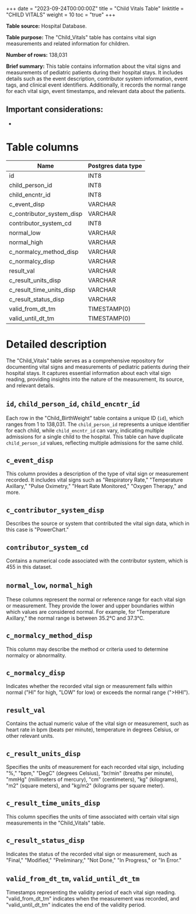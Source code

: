 +++
date = "2023-09-24T00:00:00Z"
title = "Child Vitals Table"
linktitle = "CHILD VITALS"
weight = 10
toc = "true"
+++

**Table source:** Hospital Database.

**Table purpose:** The "Child_Vitals" table has contains vital sign measurements and related information for children.

**Number of rows:** 138,031

**Brief summary:**
This table contains information about the vital signs and measurements of pediatric patients during their hospital stays. It includes details such as the event description, contributor system information, event tags, and clinical event identifiers. Additionally, it records the normal range for each vital sign, event timestamps, and relevant data about the patients.

**Important considerations:**
- 
- 

# Table columns

Name | Postgres data type
---- | ----
id | INT8
child\_person\_id | INT8
child\_encntr\_id | INT8
c\_event\_disp | VARCHAR
c\_contributor\_system\_disp | VARCHAR
contributor\_system\_cd | INT8
normal\_low | VARCHAR
normal\_high | VARCHAR
c\_normalcy\_method\_disp | VARCHAR
c\_normalcy\_disp | VARCHAR
result\_val | VARCHAR
c\_result\_units\_disp | VARCHAR
c\_result\_time\_units\_disp | VARCHAR
c\_result\_status\_disp | VARCHAR
valid\_from\_dt\_tm | TIMESTAMP(0)
valid\_until\_dt\_tm | TIMESTAMP(0)

# Detailed description

The "Child_Vitals" table serves as a comprehensive repository for documenting vital signs and measurements of pediatric patients during their hospital stays. It captures essential information about each vital sign reading, providing insights into the nature of the measurement, its source, and relevant details.

## `id`, `child_person_id`, `child_encntr_id`
Each row in the "Child_BirthWeight" table contains a unique ID (`id`), which ranges from 1 to 138,031. The `child_person_id` represents a unique identifier for each child, while `child_encntr_id` can vary, indicating multiple admissions for a single child to the hospital. This table can have duplicate `child_person_id` values, reflecting multiple admissions for the same child.

## `c_event_disp`
This column provides a description of the type of vital sign or measurement recorded. It includes vital signs such as "Respiratory Rate," "Temperature Axillary," "Pulse Oximetry," "Heart Rate Monitored," "Oxygen Therapy," and more.

## `c_contributor_system_disp`
Describes the source or system that contributed the vital sign data, which in this case is "PowerChart."

## `contributor_system_cd`
Contains a numerical code associated with the contributor system, which is 455 in this dataset.

## `normal_low`, `normal_high`
These columns represent the normal or reference range for each vital sign or measurement. They provide the lower and upper boundaries within which values are considered normal. For example, for "Temperature Axillary," the normal range is between 35.2°C and 37.3°C.

## `c_normalcy_method_disp`
This column may describe the method or criteria used to determine normalcy or abnormality.

## `c_normalcy_disp`
Indicates whether the recorded vital sign or measurement falls within normal ("HI" for high, "LOW" for low) or exceeds the normal range (">HHI").

## `result_val`
Contains the actual numeric value of the vital sign or measurement, such as heart rate in bpm (beats per minute), temperature in degrees Celsius, or other relevant units.

## `c_result_units_disp`
Specifies the units of measurement for each recorded vital sign, including "%," "bpm," "DegC" (degrees Celsius), "br/min" (breaths per minute), "mmHg" (millimeters of mercury), "cm" (centimeters), "kg" (kilograms), "m2" (square meters), and "kg/m2" (kilograms per square meter).

## `c_result_time_units_disp`
This column specifies the units of time associated with certain vital sign measurements in the "Child_Vitals" table.

## `c_result_status_disp`
Indicates the status of the recorded vital sign or measurement, such as "Final," "Modified," "Preliminary," "Not Done," "In Progress," or "In Error."

## `valid_from_dt_tm`, `valid_until_dt_tm`
Timestamps representing the validity period of each vital sign reading. "valid_from_dt_tm" indicates when the measurement was recorded, and "valid_until_dt_tm" indicates the end of the validity period.
